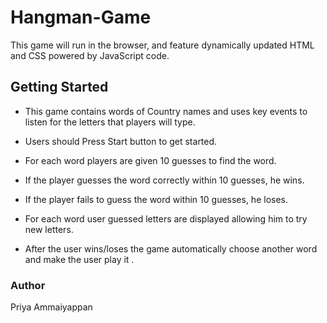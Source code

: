 # Hangman-Game


This game will run in the browser, and feature dynamically updated HTML and CSS powered by JavaScript code.

## Getting Started

- This game contains words of Country names and uses key events to listen for the letters that players will type.

- Users should Press Start button to get started.

- For each word players are given 10 guesses to find the word.

- If the player guesses the word correctly within 10 guesses, he wins.

- If the player fails to guess the word within 10 guesses, he loses.

- For each word user guessed letters are displayed allowing him to try new letters.

- After the user wins/loses the game automatically choose another word and make the user play it .

### Author

 Priya Ammaiyappan
